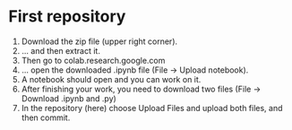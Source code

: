 # First repository

1. Download the zip file (upper right corner).
2.  ... and then extract it.
3. Then go to colab.research.google.com
4. ... open the downloaded .ipynb file (File -> Upload notebook).
5. A notebook should open and you can work on it.
6. After finishing your work, you need to download two files (File -> Download .ipynb and .py)
7. In the repository (here) choose Upload Files and upload both files, and then commit.

